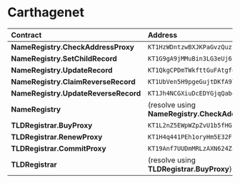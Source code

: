 # Carthagenet

| Contract | Address | BCD |
| :--- | :--- | :--- |
| **NameRegistry.CheckAddressProxy** | `KT1HzWDntzwBXJKPaGvzQuziwVtcZkyvtqjp` | [🔗](https://better-call.dev/carthagenet/KT1HzWDntzwBXJKPaGvzQuziwVtcZkyvtqjp) |
| **NameRegistry.SetChildRecord** | `KT1G9gA9jMMuBin3LG3eUj6cAvLiy2xi6LPH` | [🔗](https://better-call.dev/carthagenet/KT1G9gA9jMMuBin3LG3eUj6cAvLiy2xi6LPH) |
| **NameRegistry.UpdateRecord** | `KT1QkgCPDmTWkfttGuFAtgfdvQkm2PkTdMYR` | [🔗](https://better-call.dev/carthagenet/KT1QkgCPDmTWkfttGuFAtgfdvQkm2PkTdMYR) |
| **NameRegistry.ClaimReverseRecord** | `KT1UbVen5H9pgeGujtDKfA9YwYN42MBzomSN` | [🔗](https://better-call.dev/carthagenet/KT1UbVen5H9pgeGujtDKfA9YwYN42MBzomSN) |
| **NameRegistry.UpdateReverseRecord** | `KT1Jh4NCGXiuDcEDYGjqQabdjFe5LPyA1oRo` | [🔗](https://better-call.dev/carthagenet/KT1Jh4NCGXiuDcEDYGjqQabdjFe5LPyA1oRo) |
| **NameRegistry** | \(resolve using **NameRegistry.CheckAddressProxy**\) | [🔗](https://better-call.dev/carthagenet/KT1HzWDntzwBXJKPaGvzQuziwVtcZkyvtqjp) |
| **TLDRegistrar.BuyProxy** | `KT1L2nZ5EWpWZpZvU1b5fHGcEvcPS67DxqHL` | [🔗](https://better-call.dev/carthagenet/KT1L2nZ5EWpWZpZvU1b5fHGcEvcPS67DxqHL) |
| **TLDRegistrar.RenewProxy** | `KT1H4q441PEh1oryHm5E32Fn3NTBCYkmC5W7` | [🔗](https://better-call.dev/carthagenet/KT1H4q441PEh1oryHm5E32Fn3NTBCYkmC5W7) |
| **TLDRegistrar.CommitProxy** | `KT19Anf7UUDmMRLzAXN624Z8gWe5KhVPp7vT` | [🔗](https://better-call.dev/carthagenet/KT19Anf7UUDmMRLzAXN624Z8gWe5KhVPp7vT) |
| **TLDRegistrar** | \(resolve using **TLDRegistrar.BuyProxy**\) | [🔗](https://better-call.dev/carthagenet/KT1G6LK6iavaWsAHTmTy3zPAF5N8qN3RLHM4) |

